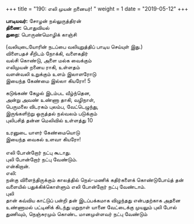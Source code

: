 ﻿+++
title = "190: எலி முயன் றனையர்!  "
weight = 1
date = "2019-05-12"
+++

**பாடியவர்:** சோழன் நல்லுருத்திரன்  
**திணை:** பொதுவியல்  
**துறை:** பொருண்மொழிக் காஞ்சி  
  
(வலியுடையோரின் நடப்பை வலியுறுத்திப் பாடிய செய்யுள் இது.)  
விளைபதச் சீறிடம் நோக்கி, வளைகதிர்  
வல்சி கொண்டு, அளை மல்க வைக்கும்  
எலிமுயன் றனைய ராகி, உள்ளதம்  
வளன்வலி உறுக்கும் உளம் இலாளரோடு  
இயைந்த கேண்மை இல்லா கியரோ! 5  
  
கடுங்கண் கேழல் இடம்பட வீழ்ந்தென,  
அன்று அவண் உண்ணா தாகி, வழிநாள்,  
பெருமலை விடரகம் புலம்ப, வேட்டெழுந்து,  
இருங்களிற்று ஒருத்தல் நல்வலம் படுக்கும்  
புலிபசித் தன்ன மெலிவில் உள்ளத்து 10  
  
உரனுடை யாளர் கேண்மையொடு  
இயைந்த வைகல் உளவா கியரோ!  
   
எலி போன்றோர் நட்பு கூடாது.  
புலி போன்றோர் நட்பு வேண்டும்.  
என்கிறான்.  
எலி:  
நன்கு விளைந்திருக்கும் காலத்தில் நெல்-மணிக் கதிர்களைக் கொண்டுபோய்த் தன் வளையில் பதுக்கிக்கொள்ளும் எலி போன்றோர் நட்பு வேண்டாம்.  
புலி  
தான் கவ்விய காட்டுப் பன்றி தன் இடப்பக்கமாக விழுந்தது என்பதற்காக அதனை உண்ணாமல் பட்டினிக் கிடந்து மறுநாள் யானை வேட்டைக்கு முயலும் புலி போல் துணிவும், நெஞ்சுரமும் கொண்ட மானமுள்ளவர் நட்பு வேண்டும்  
